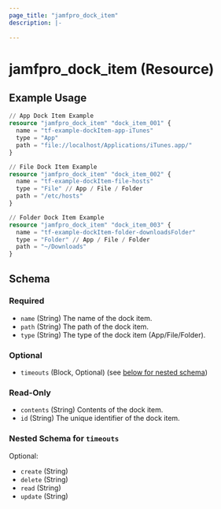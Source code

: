 ```yaml
---
page_title: "jamfpro_dock_item"
description: |-
  
---
```


# jamfpro_dock_item (Resource)


## Example Usage
```terraform
// App Dock Item Example
resource "jamfpro_dock_item" "dock_item_001" {
  name = "tf-example-dockItem-app-iTunes"
  type = "App"
  path = "file://localhost/Applications/iTunes.app/"
}

// File Dock Item Example
resource "jamfpro_dock_item" "dock_item_002" {
  name = "tf-example-dockItem-file-hosts"
  type = "File" // App / File / Folder
  path = "/etc/hosts"
}

// Folder Dock Item Example
resource "jamfpro_dock_item" "dock_item_003" {
  name = "tf-example-dockItem-folder-downloadsFolder"
  type = "Folder" // App / File / Folder
  path = "~/Downloads"
}
```

<!-- schema generated by tfplugindocs -->
## Schema

### Required

- `name` (String) The name of the dock item.
- `path` (String) The path of the dock item.
- `type` (String) The type of the dock item (App/File/Folder).

### Optional

- `timeouts` (Block, Optional) (see [below for nested schema](#nestedblock--timeouts))

### Read-Only

- `contents` (String) Contents of the dock item.
- `id` (String) The unique identifier of the dock item.

<a id="nestedblock--timeouts"></a>
### Nested Schema for `timeouts`

Optional:

- `create` (String)
- `delete` (String)
- `read` (String)
- `update` (String)